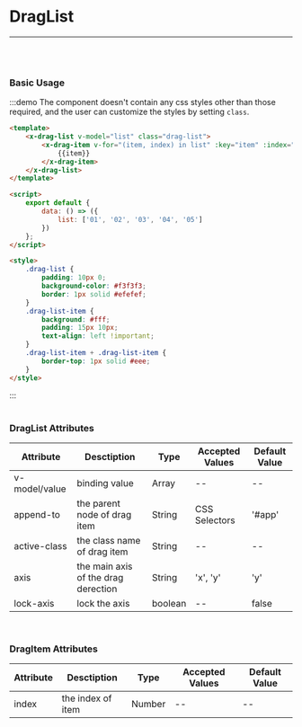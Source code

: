 # DragList

---

<br/>
<br/>

### Basic Usage

:::demo The component doesn't contain any css styles other than those required, and the user can customize the styles by setting `class`.

```html
<template>
	<x-drag-list v-model="list" class="drag-list">
		<x-drag-item v-for="(item, index) in list" :key="item" :index="index" class="drag-list-item">
			{{item}}
		</x-drag-item>
	</x-drag-list>
</template>

<script>
	export default {
		data: () => ({
			list: ['01', '02', '03', '04', '05']
		})
	};
</script>

<style>
	.drag-list {
		padding: 10px 0;
		background-color: #f3f3f3;
		border: 1px solid #efefef;
	}
	.drag-list-item {
		background: #fff;
		padding: 15px 10px;
		text-align: left !important;
	}
	.drag-list-item + .drag-list-item {
		border-top: 1px solid #eee;
	}
</style>
```

:::
<br/>
<br/>

### DragList Attributes

| Attribute     | Desctiption                         | Type    | Accepted Values | Default Value |
| ------------- | ----------------------------------- | ------- | --------------- | ------------- |
| v-model/value | binding value                       | Array   | --              | --            |
| append-to     | the parent node of drag item        | String  | CSS Selectors   | '#app'        |
| active-class  | the class name of drag item         | String  | --              | --            |
| axis          | the main axis of the drag derection | String  | 'x', 'y'        | 'y'           |
| lock-axis     | lock the axis                       | boolean | --              | false         |

<br/>

### DragItem Attributes

| Attribute | Desctiption       | Type   | Accepted Values | Default Value |
| --------- | ----------------- | ------ | --------------- | ------------- |
| index     | the index of item | Number | --              | --            |
